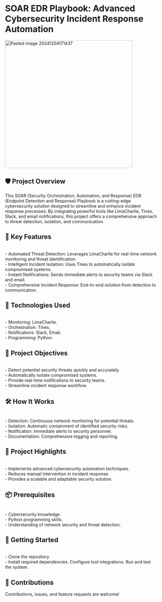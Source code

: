 # SOAR EDR Playbook: Advanced Cybersecurity Incident Response Automation #

<img width="420" alt="Pasted image 20241204171437" src="https://github.com/user-attachments/assets/197c97e6-ccf8-42a5-8dd8-6bd969679306">


## 🛡️ Project Overview ##
This SOAR (Security Orchestration, Automation, and Response) EDR (Endpoint Detection and Response) Playbook is a cutting-edge cybersecurity solution designed to streamline and enhance incident response processes. By integrating powerful tools like LimaCharlie, Tines, Slack, and email notifications, this project offers a comprehensive approach to threat detection, isolation, and communication.
## 🚀 Key Features ##

<br>- Automated Threat Detection: Leverages LimaCharlie for real-time network monitoring and threat identification.
<br>- Intelligent Incident Isolation: Uses Tines to automatically isolate compromised systems.
<br>- Instant Notifications: Sends immediate alerts to security teams via Slack and email.
<br>- Comprehensive Incident Response: End-to-end solution from detection to communication.

## 🔧 Technologies Used ##

<br>- Monitoring: LimaCharlie.
<br>- Orchestration: Tines.
<br>- Notifications: Slack, Email.
<br>- Programming: Python.

## 🎯 Project Objectives ##

<br>- Detect potential security threats quickly and accurately.
<br>- Automatically isolate compromised systems.
<br>- Provide real-time notifications to security teams.
<br>- Streamline incident response workflow.

## 🛠️ How It Works ##

<br>- Detection: Continuous network monitoring for potential threats.
<br>- Isolation: Automatic containment of identified security risks.
<br>- Notification: Immediate alerts to security personnel.
<br>- Documentation: Comprehensive logging and reporting.

## 🔬 Project Highlights ##

<br>- Implements advanced cybersecurity automation techniques.
<br>- Reduces manual intervention in incident response.
<br>- Provides a scalable and adaptable security solution.

## 📦 Prerequisites ##

<br>- Cybersecurity knowledge.
<br>- Python programming skills.
<br>- Understanding of network security and threat detection.

## 🚦 Getting Started ##

<br>- Clone the repository.
<br>- Install required dependencies.
<br- >Configure tool integrations.
<br- >Run and test the system.

## 🤝 Contributions ##
Contributions, issues, and feature requests are welcome!
